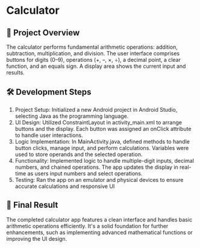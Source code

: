 <h1>Calculator</h1>
<h2>🧩 Project Overview</h1>
<p>
  The calculator performs fundamental arithmetic operations: addition, subtraction, multiplication, and division. The user interface comprises buttons for digits (0–9), operations (+, –, ×, ÷), a decimal point, a clear function, and an equals sign. A display area shows the current input and results.
</p>
<h2>🛠️ Development Steps</h2>
<ul style="list-style-type: dashed;"> 
  <li>Project Setup: Initialized a new Android project in Android Studio, selecting Java as the programming language.</li>
  <li>UI Design: Utilized ConstraintLayout in activity_main.xml to arrange buttons and the display. Each button was assigned an onClick attribute to handle user interactions.</li>
  <li>Logic Implementation: In MainActivity.java, defined methods to handle button clicks, manage input, and perform calculations. Variables were used to store operands and the selected operation.</li>
  <li>Functionality: Implemented logic to handle multiple-digit inputs, decimal numbers, and chained operations. The app updates the display in real-time as users input numbers and select operations.</li>
  <li>Testing: Ran the app on an emulator and physical devices to ensure accurate calculations and responsive UI</li>
</ul>
<h2>📱 Final Result</h2>
<p>
  The completed calculator app features a clean interface and handles basic arithmetic operations efficiently. It's a solid foundation for further enhancements, such as implementing advanced mathematical functions or improving the UI design.
</p>
